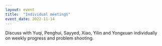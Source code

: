 ```yaml
---
layout: event
title:  "Individual meetings"
event_date: 2022-11-14
---
```


Discuss with Yuqi, Penghui, Sayyed, Xiao, Yilin and Yongxuan individually on weekly progress and problem shooting.
